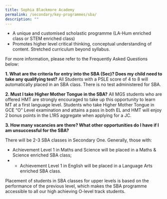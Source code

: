 ```yaml
---
title: Sophia Blackmore Academy
permalink: /secondary/key-programmes/sba/
description: ""
---
```


*   A unique and customised scholastic programme (LA-Hum enriched class or STEM enriched class)
*   Promotes higher level critical thinking, conceptual understanding of content. Stretched curriculum beyond syllabus.

  

For more information, please refer to the Frequently Asked Questions below:

**1. What are the criteria for entry into the SBA (Sec)? Does my child need to take any qualifying test?**
All Students with a PSLE score of 4 to 8 will automatically placed in an SBA class. There is no test administered for SBA.


**2. Must I take Higher Mother Tongue in the SBA?**
All MGS students who are offered HMT are strongly encouraged to take up this opportunity to learn MT at a first language level. Students who take Higher Mother Tongue in GCE “O” Level examination and attains a pass in both EL and HMT will enjoy 2 bonus points in the L1R5 aggregate when applying for a JC.


**3. How many vacancies are there? What other opportunities do I have if I am unsuccessful for the SBA?**

There will be 2-3 SBA classes in Secondary One. Generally, those with:
* Achievement Level 1 in Maths and Science will be placed in a Maths & Science enriched SBA class;
* * Achievement Level 1 in English will be placed in a Language Arts enriched SBA class.

Placement of students in SBA classes for upper levels is based on the performance of the previous level, which makes the SBA programme accessible to all our high achieving O-level track students.